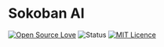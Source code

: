 # Sokoban AI

[![Open Source Love](https://badges.frapsoft.com/os/v2/open-source.png?v=103)](https://github.com/ellerbrock/open-source-badges/)
![Status](https://img.shields.io/badge/status-active-brightgreen.svg)
[![MIT Licence](https://img.shields.io/badge/license-MIT-brightgreen.svg)](https://github.com/sanatb97/SokobanAI/blob/master/LICENSE)

